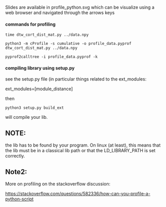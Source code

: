 Slides are available in 
profile_python.svg
which can be visualize using a web browser 
and navigated through the arrows keys

#### commands for profiling

`time dtw_cort_dist_mat.py ../data.npy`

`python3 -m cProfile -s cumulative -o profile_data.pyprof dtw_cort_dist_mat.py ../data.npy`

`pyprof2calltree -i profile_data.pyprof -k`

#### compiling library using setup.py

see the setup.py file (in particular things related to the ext_modules:

ext_modules=[module_distance]

then 

`python3 setup.py build_ext`

will compile your lib. 

NOTE:
-----
the lib has to be found by your program. On linux (at least), this means that 
the lib must be in a classical lib path or that the LD_LIBRARY_PATH is set 
correctly. 

Note2:
------
More on profiling on the stackoverflow discussion: 

https://stackoverflow.com/questions/582336/how-can-you-profile-a-python-script

